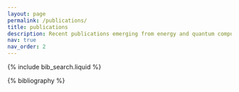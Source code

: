 ```yaml
---
layout: page
permalink: /publications/
title: publications
description: Recent publications emerging from energy and quantum computing.
nav: true
nav_order: 2
---
```


<!-- _pages/publications.md -->

<!-- Bibsearch Feature -->

{% include bib_search.liquid %}

<div class="publications">

{% bibliography %}

</div>
